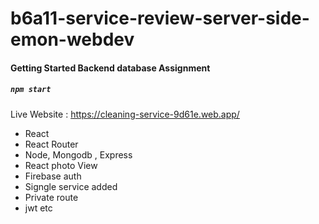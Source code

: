 ﻿# b6a11-service-review-server-side-emon-webdev


#### Getting Started Backend database Assignment


##### `npm start`

Live Website : https://cleaning-service-9d61e.web.app/

- React
- React Router
- Node, Mongodb , Express
- React photo View
- Firebase auth
- Signgle service added
- Private route
- jwt etc



